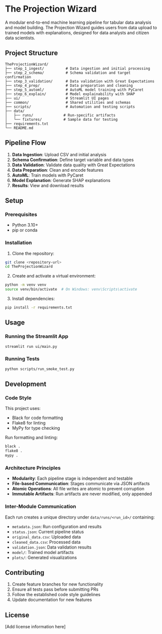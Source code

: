 # The Projection Wizard

A modular end-to-end machine learning pipeline for tabular data analysis and model building. The Projection Wizard guides users from data upload to trained models with explanations, designed for data analysts and citizen data scientists.

## Project Structure

```
TheProjectionWizard/
├── step_1_ingest/          # Data ingestion and initial processing
├── step_2_schema/          # Schema validation and target confirmation
├── step_3_validation/      # Data validation with Great Expectations
├── step_4_prep/            # Data preparation and cleaning
├── step_5_automl/          # AutoML model training with PyCaret
├── step_6_explain/         # Model explainability with SHAP
├── ui/                     # Streamlit UI pages
├── common/                 # Shared utilities and schemas
├── scripts/                # Automation and testing scripts
├── data/
│   ├── runs/              # Run-specific artifacts
│   └── fixtures/          # Sample data for testing
├── requirements.txt
└── README.md
```

## Pipeline Flow

1. **Data Ingestion**: Upload CSV and initial analysis
2. **Schema Confirmation**: Define target variable and data types
3. **Data Validation**: Validate data quality with Great Expectations
4. **Data Preparation**: Clean and encode features
5. **AutoML**: Train models with PyCaret
6. **Model Explanation**: Generate SHAP explanations
7. **Results**: View and download results

## Setup

### Prerequisites
- Python 3.10+
- pip or conda

### Installation

1. Clone the repository:
```bash
git clone <repository-url>
cd TheProjectionWizard
```

2. Create and activate a virtual environment:
```bash
python -m venv venv
source venv/bin/activate  # On Windows: venv\Scripts\activate
```

3. Install dependencies:
```bash
pip install -r requirements.txt
```

## Usage

### Running the Streamlit App
```bash
streamlit run ui/main.py
```

### Running Tests
```bash
python scripts/run_smoke_test.py
```

## Development

### Code Style
This project uses:
- Black for code formatting
- Flake8 for linting
- MyPy for type checking

Run formatting and linting:
```bash
black .
flake8 .
mypy .
```

### Architecture Principles

- **Modularity**: Each pipeline stage is independent and testable
- **File-based Communication**: Stages communicate via JSON artifacts
- **Atomic Operations**: All file writes are atomic to prevent corruption
- **Immutable Artifacts**: Run artifacts are never modified, only appended

### Inter-Module Communication

Each run creates a unique directory under `data/runs/<run_id>/` containing:
- `metadata.json`: Run configuration and results
- `status.json`: Current pipeline status
- `original_data.csv`: Uploaded data
- `cleaned_data.csv`: Processed data
- `validation.json`: Data validation results
- `model/`: Trained model artifacts
- `plots/`: Generated visualizations

## Contributing

1. Create feature branches for new functionality
2. Ensure all tests pass before submitting PRs
3. Follow the established code style guidelines
4. Update documentation for new features

## License

[Add license information here] 